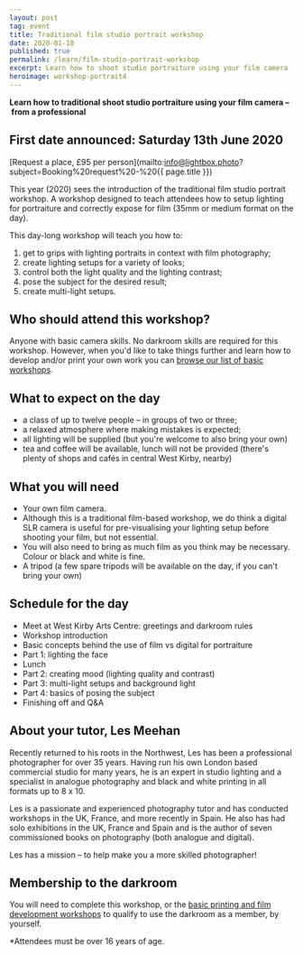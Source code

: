 ```yaml
---
layout: post
tag: event
title: Traditional film studio portrait workshop
date: 2020-01-10
published: true
permalink: /learn/film-studio-portrait-workshop
excerpt: Learn how to shoot studio portraiture using your film camera
heroimage: workshop-portrait4
---
```


**Learn how to traditional shoot studio portraiture using your film camera – from a professional**

## First date announced: Saturday 13th June 2020

[Request a place, £95 per person](mailto:info@lightbox.photo?subject=Booking%20request%20-%20{{ page.title }})

This year (2020) sees the introduction of the traditional film studio portrait workshop. A workshop designed to teach attendees how to setup lighting for portraiture and correctly expose for film (35mm or medium format on the day).

This day-long workshop will teach you how to:
1. get to grips with lighting portraits in context with film photography;
1. create lighting setups for a variety of looks;
1. control both the light quality and the lighting contrast;
1. pose the subject for the desired result;
1. create multi-light setups.


## Who should attend this workshop?
Anyone with basic camera skills. No darkroom skills are required for this workshop. However, when you'd like to take things further and learn how to develop and/or print your own work you can [browse our list of basic workshops](/learn).

## What to expect on the day
- a class of up to twelve people – in groups of two or three;
- a relaxed atmosphere where making mistakes is expected;
- all lighting will be supplied (but you're welcome to also bring your own)
- tea and coffee will be available, lunch will not be provided (there's plenty of shops and cafés in central West Kirby, nearby)

## What you will need

- Your own film camera.
- Although this is a traditional film-based workshop, we do think a digital SLR camera is useful for pre-visualising your lighting setup before shooting your film, but not essential.
- You will also need to bring as much film as you think may be necessary. Colour or black and white is fine.
- A tripod (a few spare tripods will be available on the day, if you can't bring your own)

## Schedule for the day

* Meet at West Kirby Arts Centre: greetings and darkroom rules
* Workshop introduction
* Basic concepts behind the use of film vs digital for portraiture
* Part 1: lighting the face
* Lunch
* Part 2: creating mood (lighting quality and contrast)
* Part 3: multi-light setups and background light
* Part 4: basics of posing the subject
* Finishing off and Q&A

## About your tutor, Les Meehan

Recently returned to his roots in the Northwest, Les has been a professional photographer for over 35 years. Having run his own London based commercial studio for many years, he is an expert in studio lighting and a specialist in analogue photography and black and white printing in all formats up to 8 x 10.

Les is a passionate and experienced photography tutor and has conducted workshops in the UK, France, and more recently in Spain. He also has had solo exhibitions in the UK, France and Spain and is the author of seven commissioned books on photography (both analogue and digital).

Les has a mission – to help make you a more skilled photographer!

## Membership to the darkroom

You will need to complete this workshop, or the [basic printing and film development workshops](/learn) to qualify to use the darkroom as a member, by yourself.

*Attendees must be over 16 years of age.
